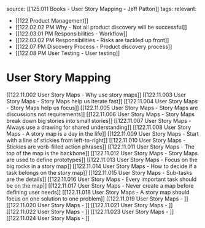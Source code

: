 source: [[125.011 Books - User Story Mapping - Jeff Patton]]
tags:
relevant:
- [[122 Product Management]]
- [[122.02.02 PM Why - Not all product discovery will be successful]]
- [[122.03.01 PM Responsibilities - Workflow]]
- [[122.03.02 PM Responsibilities - Risks are tackled up front]]
- [[122.07 PM Discovery Process - Product discovery process]]
- [[122.08 PM User Testing - User testing]]

# User Story Mapping

[[122.11.002 User Story Maps - Why use story maps]]
[[122.11.003 User Story Maps - Story Maps help us iterate fast]]
[[122.11.004 User Story Maps - Story Maps help us focus]]
[[122.11.005 User Story Maps - Story Maps are discussions not requirements]]
[[122.11.006 User Story Maps - Story Maps break down big stories into small stories]]
[[122.11.007 User Story Maps - Always use a drawing for shared understanding]]
[[122.11.008 User Story Maps - A story map is a day in the life]]
[[122.11.009 User Story Maps - Start with a line of stickies from left-to-right]]
[[122.11.010 User Story Maps - Stickies are verb-filled action phrases]]
[[122.11.011 User Story Maps - The top of the map is the backbone]]
[[122.11.012 User Story Maps - Story Maps are used to define prototypes]]
[[122.11.013 User Story Maps - Focus on the big rocks in a story map]]
[[122.11.014 User Story Maps - How to decide if a task belongs on the story map]]
[[122.11.015 User Story Maps - Sub-tasks are the details]]
[[122.11.016 User Story Maps - Every important task should be on the map]]
[[122.11.017 User Story Maps - Never create a map before defining user needs]]
[[122.11.018 User Story Maps - A story map should focus on one solution to one problem]]
[[122.11.019 User Story Maps - ]]
[[122.11.020 User Story Maps - ]]
[[122.11.021 User Story Maps - ]]
[[122.11.022 User Story Maps - ]]
[[122.11.023 User Story Maps - ]]
[[122.11.024 User Story Maps - ]]